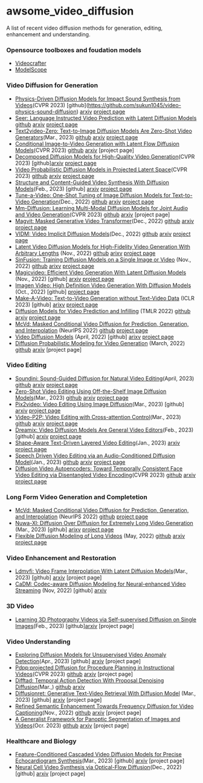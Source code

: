 # awsome_video_diffusion
A list of recent video diffusion methods for generation, editing, enhancement and understanding.


### Opensource toolboxes and foudation models 
+ [Videocrafter](https://github.com/VideoCrafter/VideoCrafter) 
+ [ModelScope](https://modelscope.cn/models/damo/text-to-video-synthesis/summary)

### Video Diffusion for Generation 
+ [Physics-Driven Diffusion Models for Impact Sound Synthesis from Videos](https://arxiv.org/abs/2303.16897)(CVPR 2023) 
\[github\](https://github.com/sukun1045/video-physics-sound-diffusion) [arxiv](https://arxiv.org/abs/2303.16897) [project page](https://sukun1045.github.io/video-physics-sound-diffusion/) 
+ [Seer: Language Instructed Video Prediction with Latent Diffusion Models](https://arxiv.org/abs/2303.14897) [github](https://seervideodiffusion.github.io/) [arxiv](https://arxiv.org/abs/2303.14897) [project page](https://seervideodiffusion.github.io/) 
+ [Text2video-Zero: Text-to-Image Diffusion Models Are Zero-Shot Video Generators](https://arxiv.org/abs/2303.13439)(Mar., 2023) [github](https://github.com/Picsart-AI-Research/Text2Video-Zero) [arxiv](https://arxiv.org/abs/2303.13439) [project page](https://text2video-zero.github.io/) 
+ [Conditional Image-to-Video Generation with Latent Flow Diffusion Models](https://arxiv.org/abs/2303.13744)(CVPR 2023) [github](https://github.com/nihaomiao/CVPR23_LFDM) [arxiv](https://arxiv.org/abs/2303.13744) [project page]
+ [Decomposed Diffusion Models for High-Quality Video Generation](https://arxiv.org/abs/2303.08320)(CVPR 2023) [github][arxiv](https://arxiv.org/abs/2303.08320) [project page](https://modelscope.cn/models/damo/text-to-video-synthesis/summary) 
+ [Video Probabilistic Diffusion Models in Projected Latent Space](https://arxiv.org/abs/2302.07685)(CVPR 2023) [github](https://github.com/sihyun-yu/PVDM) [arxiv](https://arxiv.org/abs/2302.07685) [project page](https://sihyun.me/PVDM/) 
+ [Structure and Content-Guided Video Synthesis With Diffusion Models](https://arxiv.org/abs/2302.03011)(Feb., 2023) [github] [arxiv](https://arxiv.org/abs/2302.03011) [project page](https://research.runwayml.com/gen2) 
+ [Tune-a-Video: One-Shot Tuning of Image Diffusion Models for Text-to-Video Generation](https://arxiv.org/abs/2212.11565)(Dec., 2022) [github](https://github.com/showlab/Tune-A-Video) [arxiv](https://arxiv.org/abs/2212.11565) [project page](https://tuneavideo.github.io/) 
+ [Mm-Diffusion: Learning Multi-Modal Diffusion Models for Joint Audio and Video Generation](https://arxiv.org/abs/2212.09478)(CVPR 2023) [github](https://github.com/researchmm/MM-Diffusion) [arxiv](https://arxiv.org/abs/2212.09478) [project page] 
+ [Magvit: Masked Generative Video Transformer](https://arxiv.org/abs/2212.05199)(Dec., 2022) [github](https://github.com/MAGVIT/magvit) [arxiv](https://arxiv.org/abs/2212.05199) [project page](https://magvit.cs.cmu.edu/) 
+ [VIDM: Video Implicit Diffusion Models](https://arxiv.org/abs/2212.00235)(Dec., 2022) [github](https://github.com/MKFMIKU/VIDM) [arxiv](https://arxiv.org/abs/2212.00235) [project page](https://kfmei.page/vidm/) 
+ [Latent Video Diffusion Models for High-Fidelity Video Generation With Arbitrary Lengths](https://arxiv.org/abs/2211.13221) (Nov., 2022) [github](https://github.com/YingqingHe/LVDM) [arixv](https://arxiv.org/abs/2211.13221) [project page](https://yingqinghe.github.io/LVDM/)
+ [SinFusion: Training Diffusion Models on a Single Image or Video](https://arxiv.org/abs/2211.11743) (Nov., 2022) [github](https://github.com/yanivnik/sinfusion-code) [arixv](https://arxiv.org/abs/2211.11743) [project page](https://yanivnik.github.io/sinfusion/)
+ [Magicvideo: Efficient Video Generation With Latent Diffusion Models](https://arxiv.org/abs/2211.11018) (Nov., 2022) [github] [arxiv](https://arxiv.org/abs/2211.11018) [project page](https://magicvideo.github.io/#)
+ [Imagen Video: High Definition Video Generation With Diffusion Models](https://arxiv.org/abs/2210.02303) (Oct., 2022) [github] [project page](https://imagen.research.google/video/)
+ [Make-A-Video: Text-to-Video Generation without Text-Video Data](https://openreview.net/forum?id=nJfylDvgzlq) (ICLR 2023) [github] [arixv](https://openreview.net/forum?id=nJfylDvgzlq) [project page](https://makeavideo.studio)
+ [Diffusion Models for Video Prediction and Infilling](https://arxiv.org/abs/2206.07696) (TMLR 2022) [github](https://github.com/Tobi-r9/RaMViD) [arxiv](https://arxiv.org/abs/2206.07696) [project page](https://sites.google.com/view/video-diffusion-prediction)
+ [McVd: Masked Conditional Video Diffusion for Prediction, Generation, and Interpolation](https://arxiv.org/abs/2205.09853) (NeurIPS 2022) [github](https://github.com/voletiv/mcvd-pytorch) [project page](https://mask-cond-video-diffusion.github.io)
+ [Video Diffusion Models](https://arxiv.org/abs/2204.03458) (April, 2022) [github] [arixv](https://arxiv.org/abs/2204.03458) [project page](https://video-diffusion.github.io/)
+ [Diffusion Probabilistic Modeling for Video Generation](https://arxiv.org/abs/2203.09481) (March, 2022) [github](https://github.com/buggyyang/RVD) [arxiv](https://arxiv.org/abs/2203.09481) [project page]

### Video Editing
+ [Soundini: Sound-Guided Diffusion for Natural Video Editing](https://arxiv.org/abs/2304.06818)(April, 2023) [github](https://github.com/kuai-lab/soundini-official) [arxiv](https://arxiv.org/abs/2304.06818) [project page](https://kuai-lab.github.io/soundini-gallery/) 
+ [Zero-Shot Video Editing Using Off-the-Shelf Image Diffusion Models](https://arxiv.org/abs/2303.17599)(Mar., 2023) [github](https://github.com/baaivision/vid2vid-zero) [arxiv](https://arxiv.org/abs/2303.17599) [project page](https://huggingface.co/spaces/BAAI/vid2vid-zero) 
+ [Pix2video: Video Editing Using Image Diffusion](https://arxiv.org/abs/2303.12688)(Mar., 2023) [github] [arxiv](https://arxiv.org/abs/2303.12688) [project page](https://duyguceylan.github.io/pix2video.github.io/) 
+ [Video-P2P: Video Editing with Cross-attention Control](https://arxiv.org/abs/2303.04761)(Mar., 2023) [github](https://github.com/ShaoTengLiu/Video-P2P) [arxiv](https://arxiv.org/abs/2303.04761) [project page](https://video-p2p.github.io/) 
+ [Dreamix: Video Diffusion Models Are General Video Editors](https://arxiv.org/abs/2302.01329)(Feb., 2023) [github] [arxiv](https://arxiv.org/abs/2302.01329) [project page](https://dreamix-video-editing.github.io/) 
+ [Shape-Aware Text-Driven Layered Video Editing](https://arxiv.org/abs/2301.13173)(Jan., 2023) [arxiv](https://arxiv.org/abs/2301.13173) [project page](https://text-video-edit.github.io/) 
+ [Speech Driven Video Editing via an Audio-Conditioned Diffusion Model](https://arxiv.org/abs/2301.04474)(Jan., 2023) [github](https://github.com/DanBigioi/DiffusionVideoEditing) [arxiv](https://arxiv.org/abs/2301.04474) [project page](https://danbigioi.github.io/DiffusionVideoEditing/) 
+ [Diffusion Video Autoencoders: Toward Temporally Consistent Face Video Editing via Disentangled Video Encoding](https://arxiv.org/abs/2212.02802)(CVPR 2023) [github](https://github.com/man805/Diffusion-Video-Autoencoders) [arxiv](https://arxiv.org/abs/2212.02802) [project page](https://diff-video-ae.github.io/) 


### Long Form Video Generation and Completetion
+ [McVd: Masked Conditional Video Diffusion for Prediction, Generation, and Interpolation](https://arxiv.org/abs/2205.09853) (NeurIPS 2022) [github](https://github.com/voletiv/mcvd-pytorch) [project page](https://mask-cond-video-diffusion.github.io)
+ [Nuwa-Xl: Diffusion Over Diffusion for Extremely Long Video Generation](https://arxiv.org/abs/2303.12346) (Mar., 2023) [github] [arixv](https://arxiv.org/abs/2303.12346) [project page](https://msra-nuwa.azurewebsites.net/#/)
+ [Flexible Diffusion Modeling of Long Videos](https://arxiv.org/abs/2205.11495) (May, 2022) [github](https://github.com/plai-group/flexible-video-diffusion-modeling) [arxiv](https://arxiv.org/abs/2205.11495) [project page](https://fdmolv.github.io/)

### Video Enhancement and Restoration


+ [Ldmvfi: Video Frame Interpolation With Latent Diffusion Models](https://arxiv.org/abs/2303.09508)(Mar., 2023) [github] [arxiv](https://arxiv.org/abs/2303.09508) [project page]
+ [CaDM: Codec-aware Diffusion Modeling for Neural-enhanced Video Streaming](https://arxiv.org/abs/2211.08428) (Nov, 2022) [github] [arxiv](https://arxiv.org/abs/2211.08428)


### 3D Video
+ [Learning 3D Photography Videos via Self-supervised Diffusion on Single Images](https://arxiv.org/abs/2302.10781)(Feb., 2023) [github][arxiv](https://arxiv.org/abs/2302.10781) [project page] 

### Video Understanding

+ [Exploring Diffusion Models for Unsupervised Video Anomaly Detection](https://arxiv.org/abs/2304.05841)(Apr., 2023) [github] [arxiv](https://arxiv.org/abs/2304.05841) [project page]
+ [Pdpp:projected Diffusion for Procedure Planning in Instructional Videos](https://arxiv.org/abs/2303.14676)(CVPR 2023) [github](https://github.com/MCG-NJU/PDPP) [arxiv](https://arxiv.org/abs/2303.14676) [project page]
+ [Difftad: Temporal Action Detection With Proposal Denoising Diffusion](https://arxiv.org/abs/2303.14863)(Mar.,) [github](https://github.com/sauradip/DiffusionTAD) [arxiv](https://arxiv.org/abs/2303.14863)
+ [Diffusionret: Generative Text-Video Retrieval With Diffusion Model](https://arxiv.org/abs/2303.09867) (Mar., 2023) [github] [arxiv](https://arxiv.org/abs/2303.09867) [project page]
+ [Refined Semantic Enhancement Towards Frequency Diffusion for Video Captioning](https://arxiv.org/abs/2211.15076)(Nov., 2022) [github](https://github.com/lzp870/RSFD) [arxiv](https://arxiv.org/abs/2211.15076) [project page]
+ [A Generalist Framework for Panoptic Segmentation of Images and Videos](https://arxiv.org/abs/2210.06366)(Ocr. 2023) [github](https://github.com/google-research/pix2seq) [arxiv](https://arxiv.org/abs/2210.06366) [project page]


### Healthcare and Biology
+ [Feature-Conditioned Cascaded Video Diffusion Models for Precise Echocardiogram Synthesis](https://arxiv.org/abs/2303.12644)(Mar., 2023) [github] [arxiv](https://arxiv.org/abs/2303.12644) [project page]
+ [Neural Cell Video Synthesis via Optical-Flow Diffusion](https://arxiv.org/abs/2212.03250)(Dec., 2022) [github] [arxiv](https://arxiv.org/abs/2212.03250) [project page]
